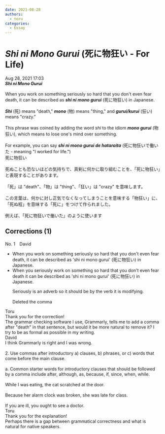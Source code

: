 ```yaml
---
date: 2021-08-28
authors:
  - toru
categories:
  - Essay
---
```


<h1 id="subject_show"><strong><em>Shi ni Mono Gurui</strong></em> (死に物狂い - For Life)</h1>
<div class="date">Aug 28, 2021 17:03</div>
<div id="post"><div id="body_show_ori">
<strong><em>Shi ni Mono Gurui</strong></em><br/><br/>When you work on something seriously so hard that  you don't even fear death, it can be described as <strong><em>shi ni mono gurui</em></strong> (死に物狂い) in Japanese.<br/><br/><strong><em>Shi</em></strong> (死) means "death," <strong><em>mono</em></strong> (物) means "thing," and <strong><em>gurui/kurui</em></strong> (狂い) means "crazy."<br/><br/>This phrase was coined by adding the word <em>shi</em> to the idiom <strong><em>mono gurui</em></strong> (物狂い), which means to lose one's mind over something.<br/><br/>For example, you can say <strong><em>shi ni mono gurui de hataraita</em></strong> (死に物狂いで働いた - meaning "I worked for life.")
</div></div>

<!-- more -->

<div id="post_ja"><div id="body_show_mo">
死に物狂い<br/><br/>死ぬことも恐ないほどの気持ちで、真剣に何かに取り組むことを、「死に物狂い」と表現することがあります。<br/><br/>「死」は "death"、「物」は "thing"、「狂い」は "crazy" を意味します。<br/><br/>この言葉は、何かに対し正気でなくなってしまうことを意味する「物狂い」に、「死ぬ程」を意味する「死に」をつけて作られました。<br/><br/>例えば、「死に物狂いで働いた」のように使います
</div></div>

## Corrections (1)
<div id="block"><div class="first_name"> No. 1　<span class="just_name">David</span></div><div id="block2">
<ul class="correction_field">
<li class="incorrect">When you work on something seriously so hard that  you don't even fear death, it can be described as 'shi ni mono gurui' (死に物狂い) in Japanese.</li>
<li class="corrected correct">
When you seriously work on something so hard that you don't even fear death it can be described as 'shi ni mono gurui' (死に物狂い) in Japanese.
<p class="correction_comment">Seriously is an adverb so it should be by the verb it is modifying. <br/><br/>Deleted the comma</p>
</li>
</ul>
</div><div class="name"><span class="just_name">Toru</span><br>
Thank you for the correction!<br/>The grammar checking software I use, Grammarly, tells me to add a comma after "death" in that sentence, but would it be more natural to remove it? I try to be as formal as possible in my writing.
</div>
<div class="name"><span class="just_name">David</span><br>
I think Grammarly is right and I was wrong. <br/><br/>2. Use commas after introductory a) clauses, b) phrases, or c) words that come before the main clause.<br/><br/>a. Common starter words for introductory clauses that should be followed by a comma include after, although, as, because, if, since, when, while.<br/><br/>While I was eating, the cat scratched at the door.<br/><br/>Because her alarm clock was broken, she was late for class.<br/><br/>If you are ill, you ought to see a doctor.
</div>
<div class="name"><span class="just_name">Toru</span><br>
Thank you for the explanation!<br/>Perhaps there is a gap between grammatical correctness and what is natural for native speakers.
</div>
</div>
